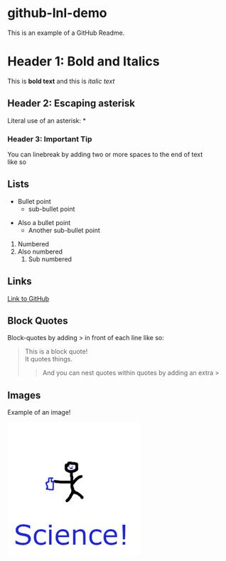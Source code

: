 # github-lnl-demo
This is an example of a GitHub Readme.


# Header 1: Bold and Italics
This is **bold text** and this is *italic text*

## Header 2: Escaping asterisk
Literal use of an asterisk: \*

### Header 3: Important Tip
You can linebreak by adding two or more spaces to the end of text  
like so

## Lists
* Bullet point
  * sub-bullet point

 - Also a bullet point
   - Another sub-bullet point

1. Numbered
2. Also numbered
    1. Sub numbered

## Links
[Link to GitHub](http://github.com)

## Block Quotes
Block-quotes by adding \> in front of each line like so:
> This is a block quote!  
> It quotes things.
>> And you can nest quotes within quotes by adding an extra \>

## Images
Example of an image!

![SCIENCE](/images/science.png)
